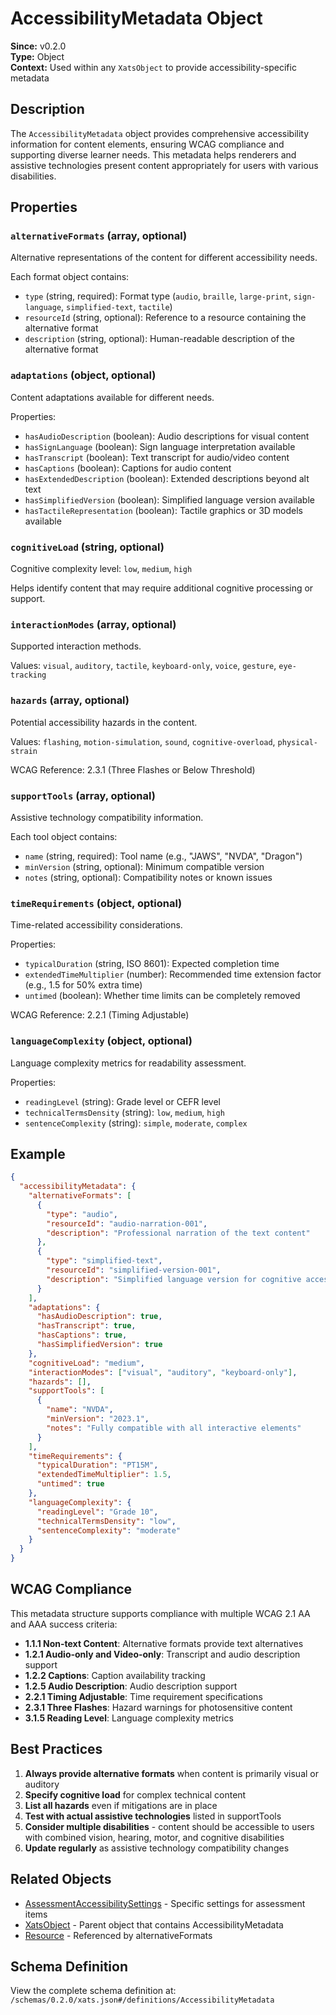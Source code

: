 # AccessibilityMetadata Object

**Since:** v0.2.0  
**Type:** Object  
**Context:** Used within any `XatsObject` to provide accessibility-specific metadata

## Description

The `AccessibilityMetadata` object provides comprehensive accessibility information for content elements, ensuring WCAG compliance and supporting diverse learner needs. This metadata helps renderers and assistive technologies present content appropriately for users with various disabilities.

## Properties

### `alternativeFormats` (array, optional)
Alternative representations of the content for different accessibility needs.

Each format object contains:
- `type` (string, required): Format type (`audio`, `braille`, `large-print`, `sign-language`, `simplified-text`, `tactile`)
- `resourceId` (string, optional): Reference to a resource containing the alternative format
- `description` (string, optional): Human-readable description of the alternative format

### `adaptations` (object, optional)
Content adaptations available for different needs.

Properties:
- `hasAudioDescription` (boolean): Audio descriptions for visual content
- `hasSignLanguage` (boolean): Sign language interpretation available
- `hasTranscript` (boolean): Text transcript for audio/video content  
- `hasCaptions` (boolean): Captions for audio content
- `hasExtendedDescription` (boolean): Extended descriptions beyond alt text
- `hasSimplifiedVersion` (boolean): Simplified language version available
- `hasTactileRepresentation` (boolean): Tactile graphics or 3D models available

### `cognitiveLoad` (string, optional)
Cognitive complexity level: `low`, `medium`, `high`

Helps identify content that may require additional cognitive processing or support.

### `interactionModes` (array, optional)
Supported interaction methods.

Values: `visual`, `auditory`, `tactile`, `keyboard-only`, `voice`, `gesture`, `eye-tracking`

### `hazards` (array, optional)
Potential accessibility hazards in the content.

Values: `flashing`, `motion-simulation`, `sound`, `cognitive-overload`, `physical-strain`

WCAG Reference: 2.3.1 (Three Flashes or Below Threshold)

### `supportTools` (array, optional)
Assistive technology compatibility information.

Each tool object contains:
- `name` (string, required): Tool name (e.g., "JAWS", "NVDA", "Dragon")
- `minVersion` (string, optional): Minimum compatible version
- `notes` (string, optional): Compatibility notes or known issues

### `timeRequirements` (object, optional)
Time-related accessibility considerations.

Properties:
- `typicalDuration` (string, ISO 8601): Expected completion time
- `extendedTimeMultiplier` (number): Recommended time extension factor (e.g., 1.5 for 50% extra time)
- `untimed` (boolean): Whether time limits can be completely removed

WCAG Reference: 2.2.1 (Timing Adjustable)

### `languageComplexity` (object, optional)
Language complexity metrics for readability assessment.

Properties:
- `readingLevel` (string): Grade level or CEFR level
- `technicalTermsDensity` (string): `low`, `medium`, `high`
- `sentenceComplexity` (string): `simple`, `moderate`, `complex`

## Example

```json
{
  "accessibilityMetadata": {
    "alternativeFormats": [
      {
        "type": "audio",
        "resourceId": "audio-narration-001",
        "description": "Professional narration of the text content"
      },
      {
        "type": "simplified-text",
        "resourceId": "simplified-version-001",
        "description": "Simplified language version for cognitive accessibility"
      }
    ],
    "adaptations": {
      "hasAudioDescription": true,
      "hasTranscript": true,
      "hasCaptions": true,
      "hasSimplifiedVersion": true
    },
    "cognitiveLoad": "medium",
    "interactionModes": ["visual", "auditory", "keyboard-only"],
    "hazards": [],
    "supportTools": [
      {
        "name": "NVDA",
        "minVersion": "2023.1",
        "notes": "Fully compatible with all interactive elements"
      }
    ],
    "timeRequirements": {
      "typicalDuration": "PT15M",
      "extendedTimeMultiplier": 1.5,
      "untimed": true
    },
    "languageComplexity": {
      "readingLevel": "Grade 10",
      "technicalTermsDensity": "low",
      "sentenceComplexity": "moderate"
    }
  }
}
```

## WCAG Compliance

This metadata structure supports compliance with multiple WCAG 2.1 AA and AAA success criteria:

- **1.1.1 Non-text Content**: Alternative formats provide text alternatives
- **1.2.1 Audio-only and Video-only**: Transcript and audio description support
- **1.2.2 Captions**: Caption availability tracking
- **1.2.5 Audio Description**: Audio description support
- **2.2.1 Timing Adjustable**: Time requirement specifications
- **2.3.1 Three Flashes**: Hazard warnings for photosensitive content
- **3.1.5 Reading Level**: Language complexity metrics

## Best Practices

1. **Always provide alternative formats** when content is primarily visual or auditory
2. **Specify cognitive load** for complex technical content
3. **List all hazards** even if mitigations are in place
4. **Test with actual assistive technologies** listed in supportTools
5. **Consider multiple disabilities** - content should be accessible to users with combined vision, hearing, motor, and cognitive disabilities
6. **Update regularly** as assistive technology compatibility changes

## Related Objects

- [AssessmentAccessibilitySettings](./AssessmentAccessibilitySettings.md) - Specific settings for assessment items
- [XatsObject](./XatsObject.md) - Parent object that contains AccessibilityMetadata
- [Resource](./Resource.md) - Referenced by alternativeFormats

## Schema Definition

View the complete schema definition at: `/schemas/0.2.0/xats.json#/definitions/AccessibilityMetadata`